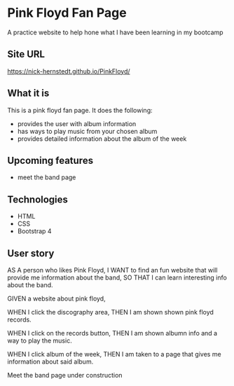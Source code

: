 # Pink Floyd Fan Page
A practice website to help hone what I have been learning in my bootcamp

## Site URL
https://nick-hernstedt.github.io/PinkFloyd/
## What it is
This is a pink floyd fan page. It does the following:
- provides the user with album information
- has ways to play music from your chosen album
- provides detailed information about the album of the week

## Upcoming features
- meet the band page

## Technologies
- HTML
- CSS 
- Bootstrap 4


## User story
AS A person who likes Pink Floyd,
I WANT to find an fun website that will provide me information about the band,
SO THAT I can learn interesting info about the band.


GIVEN a website about pink floyd,

WHEN I click the discography area,
THEN I am shown shown pink floyd records.

WHEN I click on the records button,
THEN I am shown albumn info and a way to play the music.

WHEN I click album of the week,
THEN I am taken to a page that gives me information about said album.

Meet the band page under construction
